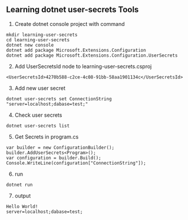 ## Learning dotnet user-secrets Tools

1. Create dotnet console project with command
```
mkdir learning-user-secrets
cd learning-user-secrets
dotnet new console
dotnet add package Microsoft.Extensions.Configuration
dotnet add package Microsoft.Extensions.Configuration.UserSecrets
```

2. Add UserSecretsId node to learning-user-secrets.csproj
```
<UserSecretsId>4270b588-c2ce-4c08-91bb-58aa1901134c</UserSecretsId>
```

3. Add new user secret
```
dotnet user-secrets set ConnectionString "server=localhost;dabase=test;"
```

4. Check user secrets
```
dotnet user-secrets list
```

5. Get Secrets in program.cs
```
var builder = new ConfigurationBuilder();
builder.AddUserSecrets<Program>();
var configuration = builder.Build();
Console.WriteLine(configuration["ConnectionString"]);
```

6. run
```
dotnet run
```

7. output
```
Hello World!
server=localhost;dabase=test;
```